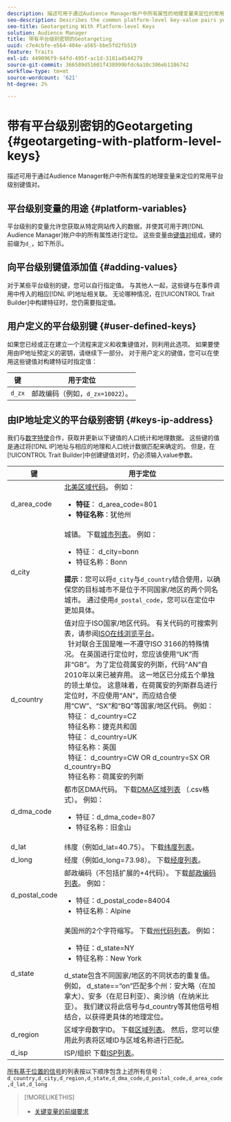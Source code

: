 ```yaml
---
description: 描述可用于通过Audience Manager帐户中所有属性的地理变量来定位的常用平台级别键值对。
seo-description: Describes the common platform-level key-value pairs you can use to target users with geographic variables across all properties in your Audience Manager account.
seo-title: Geotargeting With Platform-level Keys
solution: Audience Manager
title: 带有平台级别密钥的Geotargeting
uuid: c7e4cbfe-e564-404e-a565-bbe5fd2fb519
feature: Traits
exl-id: 449096f9-64fd-495f-ac1d-3181a4544279
source-git-commit: 366589d51601f438999bfdc6a10c306eb1186742
workflow-type: tm+mt
source-wordcount: '621'
ht-degree: 2%

---
```


# 带有平台级别密钥的Geotargeting {#geotargeting-with-platform-level-keys}

描述可用于通过Audience Manager帐户中所有属性的地理变量来定位的常用平台级别键值对。

<!-- c_tb_platform_vars.xml -->

## 平台级别变量的用途 {#platform-variables}

平台级别的变量允许您获取从特定网站传入的数据，并使其可用于跨[!DNL Audience Manager]帐户中的所有属性进行定位。 这些变量由[键值对](../../reference/key-value-pairs-explained.md)组成，键的前缀为`d_`，如下所示。

## 向平台级别键值添加值 {#adding-values}

对于某些平台级别的键，您可以自行指定值。 与其他人一起，这些键与在事件调用中传入的相应[!DNL IP]地址相关联。 无论哪种情况，在[!UICONTROL Trait Builder]中构建特征时，您仍需要指定值。

## 用户定义的平台级别键 {#user-defined-keys}

如果您已经或正在建立一个流程来定义和收集键值对，则利用此选项。 如果要使用由IP地址预定义的密钥，请继续下一部分。 对于用户定义的键值，您可以在使用这些键值对构建特征时指定值：

| 键 | 用于定位 |
|---|---|
| `d_zx` | 邮政编码（例如，`d_zx=10022`）。 |

## 由IP地址定义的平台级别密钥 {#keys-ip-address}

我们与[数字特使](https://www.digitalenvoy.com/)合作，获取并更新以下键值的人口统计和地理数据。 这些键的值是通过将[!DNL IP]地址与相应的地理和人口统计数据匹配来确定的。 但是，在[!UICONTROL Trait Builder]中创建键值对时，仍必须输入value参数。

| 键 | 用于定位 |
|--- |--- |
| d_area_code | [北美区域代码](https://en.wikipedia.org/wiki/List_of_North_American_Numbering_Plan_area_codes)。  例如： <ul><li>**特征**： d_area_code=801</li><li>**特征名称**：犹他州</li></ul> |
| d_city | 城镇。 下载[城市列表](assets/d_city.txt)。  例如： <ul><li>特征： d_city=bonn</li><li>特征名称：Bonn</li></ul> **提示**：您可以将`d_city`与`d_country`结合使用，以确保您的目标城市不是位于不同国家/地区的两个同名城市。 通过使用`d_postal_code`，您可以在定位中更加具体。 |
| d_country | 值对应于ISO国家/地区代码。 有关代码的可搜索列表，请参阅[ISO在线浏览平台](https://www.iso.org/obp/ui/#home)。 <br>  针对联合王国是唯一不遵守ISO 3166的特殊情况。 在英国进行定位时，您应该使用“UK”而非“GB”。  为了定位荷属安的列斯，代码“AN”自2010年以来已被弃用。 这一地区已分成五个单独的领土单位。 这意味着，在荷属安的列斯群岛进行定位时，不应使用“AN”，而应结合使用“CW”、“SX”和“BQ”等国家/地区代码。  例如： <br>  特征： d_country=CZ <br>  特征名称：捷克共和国<br>  特征： d_country=UK <br>  特征名称：英国<br>  特征： d_country=CW OR d_country=SX OR d_country=BQ <br>  特征名称：荷属安的列斯 |
| d_dma_code | 都市区DMA代码。 下载[DMA区域列表](assets/DMAregions.csv) （.csv格式）。  例如： <ul><li>特征：d_dma_code=807</li><li>特征名称：旧金山</li></ul> |
| d_lat | 纬度（例如d_lat=40.75）。 下载[纬度列表](assets/d_lat.txt)。 |
| d_long | 经度（例如d_long=73.98）。 下载[经度列表](assets/d_long.txt)。 |
| d_postal_code | 邮政编码（不包括扩展的+4代码）。 下载[邮政编码列表](assets/d_postal_code.txt)。  例如： <ul><li>特征：d_postal_code=84004 </li><li>特征名称：Alpine</li></ul> |
| d_state | 美国州的2个字符缩写。 下载[州代码列表](assets/d_state.txt)。  例如： <ul><li>特征：d_state=NY </li><li>特征名称：New York</li></ul>d_state包含不同国家/地区的不同状态的重复值。 例如， d_state==“on”匹配多个州：安大略（在加拿大）、安多（在尼日利亚）、奥沙纳（在纳米比亚）。 我们建议将此信号与d_country等其他信号相结合，以获得更具体的地理定位。 |
| d_region | 区域字母数字ID。 下载[区域列表](assets/Country_RegionCodes_City.csv)。  然后，您可以使用此列表将区域ID与区域名称进行匹配。 |
| d_isp | ISP/组织 下载[ISP列表](assets/d_isp.txt)。 |

[所有基于位置的信号](assets/all.txt)的列表按以下顺序包含上述所有信号： `d_country,d_city,d_region,d_state,d_dma_code,d_postal_code,d_area_code,d_lat,d_long`

>[!MORELIKETHIS]
>
>* [关键变量的前缀要求](../../features/traits/trait-variable-prefixes.md)
